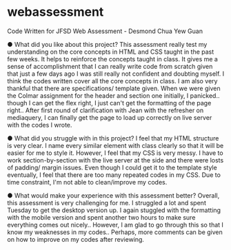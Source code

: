 # webassessment
Code Written for JFSD Web Assessment - Desmond Chua Yew Guan

●	What did you like about this project?
This assessment really test my understanding on the core concepts in HTML and CSS taught in the past few weeks. It helps to reinforce the concepts taught in class. It gives me a sense of accomplishment that I can really write code from scratch given that just a few days ago I was still really not confident and doubting myself. I think the codes written cover all the core concepts in class. I am also very thankful that there are specifications/ template given. When we were given the Colmar assignment for the header and section one initially, I panicked.. though I can get the flex right, I just can't get the formatting of the page right.. After first round of clarification with Jean with the refresher on mediaquery, I can finally get the page to load up correctly on live server with the codes I wrote. 

●	What did you struggle with in this project?
I feel that my HTML structure is very clear. I name every similar element with class clearly so that it will be easier for me to style it. However, I feel that my CSS is very messy. I have to work section-by-section with the live server at the side and there were losts of padding/ margin issues. Even though I could get it to the template style eventually, I feel that there are too many repeated codes in my CSS. Due to time constraint, I'm not able to clean/improve my codes.

●	What would make your experience with this assessment better?
Overall, this assessment is very challenging for me. I struggled a lot and spent Tuesday to get the desktop version up. I again stuggled with the formatting with the mobile version and spent another two hours to make sure everything comes out nicely.. However, I am glad to go through this so that I know my weaknesses in my codes.. Perhaps, more comments can be given on how to improve on my codes after reviewing. 
